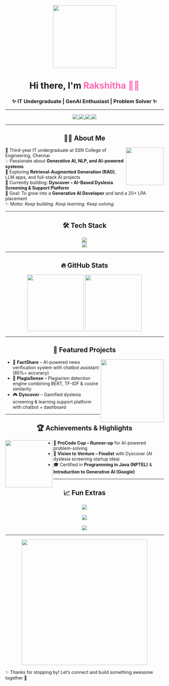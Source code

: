 <div align="center">
  <img src="https://media.giphy.com/media/26AHONQ79FdWZhAI0/giphy.gif" height="200" />
  <h1 align="center">Hi there, I'm <span style="color:#ff69b4">Rakshitha 👩‍💻</span></h1>
  <h3 align="center">✨ IT Undergraduate | GenAI Enthusiast | Problem Solver ✨</h3>
</div>

---

<div align="center">
  <a href="https://linkedin.com/in/rakshitha-s-30a412305">
    <img src="https://img.shields.io/badge/LinkedIn-%230077B5.svg?&style=for-the-badge&logo=linkedin&logoColor=white" />
  </a>
  <a href="mailto:umarakshitha7606@gmail.com">
    <img src="https://img.shields.io/badge/Email-D14836?style=for-the-badge&logo=gmail&logoColor=white" />
  </a>
  <a href="https://github.com/RakshithaSubramani">
    <img src="https://img.shields.io/badge/GitHub-181717?style=for-the-badge&logo=github&logoColor=white" />
  </a>
  <a href="https://leetcode.com/u/SeEgfdNzOI/">
    <img src="https://img.shields.io/badge/LeetCode-FFA116?style=for-the-badge&logo=leetcode&logoColor=white" />
  </a>
</div>

---

<h2 align="center">👩‍🎓 About Me</h2>

<p align="center">
<img src="https://media.giphy.com/media/Yr5YHqBvcp6dNw6gYz/giphy.gif" width="120" align="right"/>

🌱 Third-year IT undergraduate at SSN College of Engineering, Chennai <br/>
💡 Passionate about <b>Generative AI, NLP, and AI-powered systems</b> <br/>
🚀 Exploring <b>Retrieval-Augmented Generation (RAG)</b>, LLM apps, and full-stack AI projects <br/>
🔭 Currently building: <b>Dyscover – AI-Based Dyslexia Screening & Support Platform</b> <br/>
🎯 Goal: To grow into a <b>Generative AI Developer</b> and land a 20+ LPA placement <br/>
✨ Motto: <i>Keep building. Keep learning. Keep solving.</i>
</p>

---

<h2 align="center">🛠️ Tech Stack</h2>

<div align="center">
  <img src="https://skillicons.dev/icons?i=python,cpp,java,js,html,css,react,flask,mongodb,mysql,git,github,vscode" />
  <br/>
  <img src="https://skillicons.dev/icons?i=pandas,numpy,sklearn,matplotlib" />
</div>

---

<h2 align="center">🔥 GitHub Stats</h2>

<div align="center">
  <img src="https://github-readme-stats.vercel.app/api?username=RakshithaSubramani&show_icons=true&theme=tokyonight" height="180" />
  <img src="https://github-readme-streak-stats.herokuapp.com/?user=RakshithaSubramani&theme=tokyonight" height="180" />
</div>

---

<h2 align="center">🚀 Featured Projects</h2>

<div align="center">
  <img src="https://media.giphy.com/media/coxQHKASG60HrHtvkt/giphy.gif" width="200" align="right"/>
</div>

- 📰 **FactShare** – AI-powered news verification system with chatbot assistant (85%+ accuracy)  
- 📑 **PlagiaSense** – Plagiarism detection engine combining BERT, TF-IDF & cosine similarity  
- 🎮 **Dyscover** – Gamified dyslexia screening & learning support platform with chatbot + dashboard  

---

<h2 align="center">🏆 Achievements & Highlights</h2>

<div align="center">
  <img src="https://media.giphy.com/media/fQZX2aoRC1Tqw/giphy.gif" width="150" align="left"/>
</div>

- 🥈 **ProCode Cup – Runner-up** for AI-powered problem-solving  
- 🚀 **Vision to Venture – Finalist** with Dyscover (AI dyslexia screening startup idea)  
- 🎓 Certified in **Programming in Java (NPTEL)** & **Introduction to Generative AI (Google)**  

---

<h2 align="center">📈 Fun Extras</h2>

<div align="center">
  <img src="https://github-profile-trophy.vercel.app/?username=RakshithaSubramani&theme=dracula&row=1&column=6" />
  <br/><br/>
  <img src="https://github-readme-activity-graph.vercel.app/graph?username=RakshithaSubramani&theme=tokyo-night" />
  <br/><br/>
  <img src="https://raw.githubusercontent.com/ashutosh00710/github-readme-activity-graph/master/github-contribution-grid-snake.svg" />
</div>

---

<div align="center">
  <img src="https://media.giphy.com/media/L1R1tvI9svkIWwpVYr/giphy.gif" width="400"/>
</div>

✨ Thanks for stopping by! Let’s connect and build something awesome together 🚀
